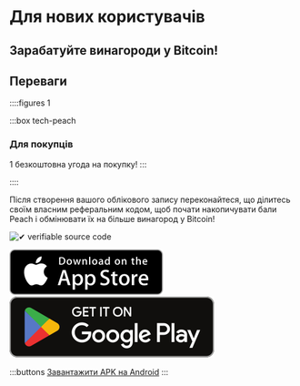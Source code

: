 # Для нових користувачів
## Зарабатуйте винагороди у Bitcoin!

## Переваги
::::figures 1

:::box tech-peach
### Для покупців
1 безкоштовна угода на покупку!
:::

::::

Після створення вашого облікового запису переконайтеся, що ділитесь своїм власним реферальним кодом, щоб почати накопичувати бали Peach і обмінювати їх на більше винагород у Bitcoin!

<div class="inner-wrap">

![✔ verifiable source code](/img/phones.png)

<div>
  <div class="md:flex items-center justify-center">
    <a href="https://testflight.apple.com/join/wfSPFEWG"><img class="h-180px md:h-90px" src="/img/home/download-on-the-app-store.svg" alt="Download on the Apple Store"></a>
    <a class="md:ml-4" href="https://play.google.com/store/apps/details?id=com.peachbitcoin.peach.mainnet"><img class="h-180px md:h-90px" src="/img/home/get-it-on-google-play.svg" alt="Get it on Google Play"></a>
  </div>

  :::buttons
  [Завантажити APK на Android](/uk/apk/)
  :::

</div>

</div>
